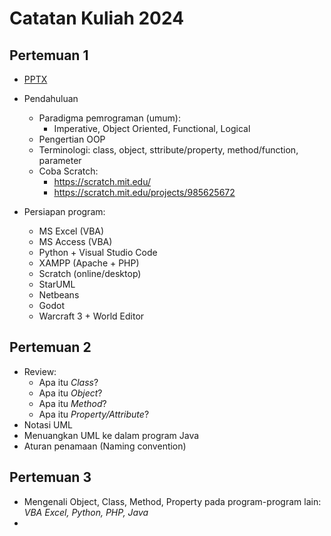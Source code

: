 # Catatan Kuliah 2024

## Pertemuan 1
- [PPTX](pptx/pbo-pertemuan-1.pptx)
- Pendahuluan
  - Paradigma pemrograman (umum):
    - Imperative, Object Oriented, Functional, Logical
  - Pengertian OOP
  - Terminologi: class, object, sttribute/property, method/function, parameter
  - Coba Scratch:
    - https://scratch.mit.edu/
    - https://scratch.mit.edu/projects/985625672

- Persiapan program:
  - MS Excel (VBA)
  - MS Access (VBA)
  - Python + Visual Studio Code
  - XAMPP (Apache + PHP)
  - Scratch (online/desktop)
  - StarUML
  - Netbeans
  - Godot
  - Warcraft 3 + World Editor

## Pertemuan 2
- Review:
  - Apa itu _Class_?
  - Apa itu _Object_?
  - Apa itu _Method_?
  - Apa itu _Property/Attribute_?
- Notasi UML
- Menuangkan UML ke dalam program Java
- Aturan penamaan (Naming convention)

## Pertemuan 3
- Mengenali Object, Class, Method, Property pada program-program lain: _VBA Excel, Python, PHP, Java_
- 